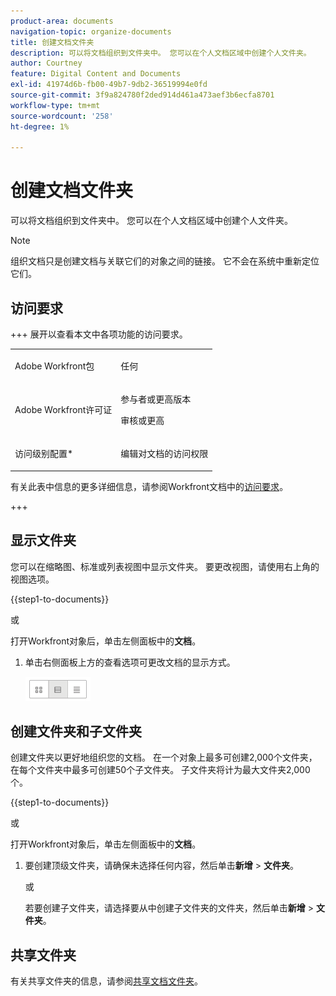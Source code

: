 ```yaml
---
product-area: documents
navigation-topic: organize-documents
title: 创建文档文件夹
description: 可以将文档组织到文件夹中。 您可以在个人文档区域中创建个人文件夹。
author: Courtney
feature: Digital Content and Documents
exl-id: 41974d6b-fb00-49b7-9db2-36519994e0fd
source-git-commit: 3f9a824780f2ded914d461a473aef3b6ecfa8701
workflow-type: tm+mt
source-wordcount: '258'
ht-degree: 1%

---
```


# 创建文档文件夹

可以将文档组织到文件夹中。 您可以在个人文档区域中创建个人文件夹。

>[!NOTE]
>
>组织文档只是创建文档与关联它们的对象之间的链接。 它不会在系统中重新定位它们。

## 访问要求

+++ 展开以查看本文中各项功能的访问要求。

<table style="table-layout:auto"> 
 <col> 
 <col> 
 <tbody> 
  <tr> 
   <td role="rowheader">Adobe Workfront包</td> 
   <td> <p>任何</p> </td> 
  </tr> 
  <tr> 
   <td role="rowheader">Adobe Workfront许可证</td> 
   <td> 
   <p>参与者或更高版本</p>
   <p>审核或更高</p> </td> 
  </tr> 
  <tr> 
   <td role="rowheader">访问级别配置*</td> 
   <td> <p>编辑对文档的访问权限</p> </td> 
  </tr> 
 </tbody> 
</table>

有关此表中信息的更多详细信息，请参阅Workfront文档中的[访问要求](/help/quicksilver/administration-and-setup/add-users/access-levels-and-object-permissions/access-level-requirements-in-documentation.md)。

+++

## 显示文件夹

您可以在缩略图、标准或列表视图中显示文件夹。 要更改视图，请使用右上角的视图选项。

{{step1-to-documents}}

或

打开Workfront对象后，单击左侧面板中的&#x200B;**文档**。

1. 单击右侧面板上方的查看选项可更改文档的显示方式。

   ![文档视图选项](assets/screenshot-2016-07-07-12.46.54.png)

## 创建文件夹和子文件夹

创建文件夹以更好地组织您的文档。 在一个对象上最多可创建2,000个文件夹，在每个文件夹中最多可创建50个子文件夹。 子文件夹将计为最大文件夹2,000个。

{{step1-to-documents}}

或

打开Workfront对象后，单击左侧面板中的&#x200B;**文档**。

1. 要创建顶级文件夹，请确保未选择任何内容，然后单击&#x200B;**新增** > **文件夹**。

   或

   若要创建子文件夹，请选择要从中创建子文件夹的文件夹，然后单击&#x200B;**新增** > **文件夹**。

## 共享文件夹

有关共享文件夹的信息，请参阅[共享文档文件夹](../../workfront-basics/grant-and-request-access-to-objects/share-a-document-folder.md)。
